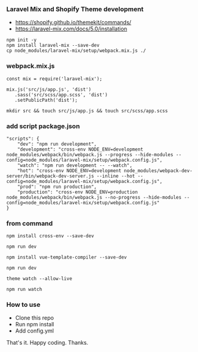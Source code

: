 ### Laravel Mix and Shopify Theme development
* https://shopify.github.io/themekit/commands/
* https://laravel-mix.com/docs/5.0/installation

```
npm init -y
npm install laravel-mix --save-dev
cp node_modules/laravel-mix/setup/webpack.mix.js ./
```
### webpack.mix.js
```
const mix = require('laravel-mix');

mix.js('src/js/app.js', 'dist')
   .sass('src/scss/app.scss', 'dist')
   .setPublicPath('dist');

mkdir src && touch src/js/app.js && touch src/scss/app.scss
```
### add script package.json
```
"scripts": {
    "dev": "npm run development",
    "development": "cross-env NODE_ENV=development node_modules/webpack/bin/webpack.js --progress --hide-modules --config=node_modules/laravel-mix/setup/webpack.config.js",
    "watch": "npm run development -- --watch",
    "hot": "cross-env NODE_ENV=development node_modules/webpack-dev-server/bin/webpack-dev-server.js --inline --hot --config=node_modules/laravel-mix/setup/webpack.config.js",
    "prod": "npm run production",
    "production": "cross-env NODE_ENV=production node_modules/webpack/bin/webpack.js --no-progress --hide-modules --config=node_modules/laravel-mix/setup/webpack.config.js"
}
```
### from command

```
npm install cross-env --save-dev

npm run dev

npm install vue-template-compiler --save-dev

npm run dev

theme watch --allow-live

npm run watch
```
### How to use
* Clone this repo
* Run npm install
* Add config.yml

That's it. Happy coding.
Thanks.
